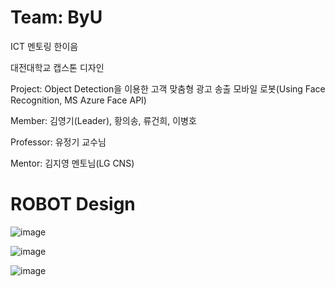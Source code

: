 # Team: ByU
ICT 멘토링 한이음

대전대학교 캡스톤 디자인

Project: Object Detection을 이용한 고객 맞춤형 광고 송출 모바일 로봇(Using Face Recognition, MS Azure Face API)

Member: 김영기(Leader), 황의송, 류건희, 이병호

Professor: 유정기 교수님

Mentor: 김지영 멘토님(LG CNS)
#

# ROBOT Design
![image](https://user-images.githubusercontent.com/47591345/61575355-8c631280-ab05-11e9-90cc-bf82d24123f8.png)

![image](https://user-images.githubusercontent.com/47591345/61575357-8ec56c80-ab05-11e9-9171-4bb98a8593ec.png)

![image](https://user-images.githubusercontent.com/47591345/61575358-908f3000-ab05-11e9-9f82-68f0aa7aebd4.png)

